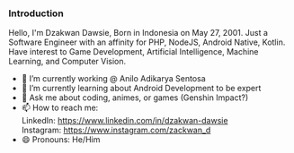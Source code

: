 ### Introduction

Hello, I'm Dzakwan Dawsie, Born in Indonesia on May 27, 2001. Just a Software Engineer with an affinity for PHP, NodeJS, Android Native, Kotlin. Have interest to Game Development, Artificial Intelligence, Machine Learning, and Computer Vision.

- 🔭 I’m currently working @ Anilo Adikarya Sentosa
- 🌱 I’m currently learning about Android Development to be expert
- 💬 Ask me about coding, animes, or games (Genshin Impact?)
- 📫 How to reach me: 
  <br/>LinkedIn: https://www.linkedin.com/in/dzakwan-dawsie
  <br/>Instagram: https://www.instagram.com/zackwan_d
- 😄 Pronouns: He/Him

